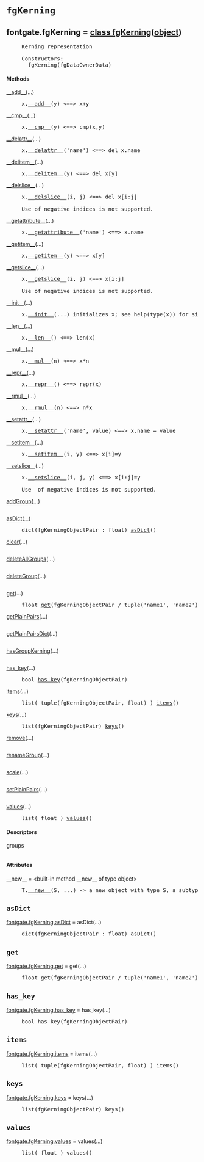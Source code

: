 

<a name="fontgate.fgKerning"></a>

# `fgKerning`


<dt class="class"><h2><span class="class-name">fontgate.fgKerning</span> = <a name="fontgate.fgKerning" href="#fontgate.fgKerning">class fgKerning</a>(<a href="./__builtin__.html#object">object</a>)</h2></dt><dd class="class"><dd>


<pre class="doc" markdown="0">Kerning representation

Constructors:
  fgKerning(fgDataOwnerData)</pre>


</dd><h4 class="head-methods">Methods </h4><dl class="function"><dt><a name="fgKerning-__add__" href="#fgKerning-__add__"><span class="function-name">__add__</span></a><span class="argspec">(...)</span></dt><dd>

<pre class="doc" markdown="0">x.<a href="#fontgate.fgKerning-__add__">__add__</a>(y) <==> x+y</pre>

</dd></dl>
<dl class="function"><dt><a name="fgKerning-__cmp__" href="#fgKerning-__cmp__"><span class="function-name">__cmp__</span></a><span class="argspec">(...)</span></dt><dd>

<pre class="doc" markdown="0">x.<a href="#fontgate.fgKerning-__cmp__">__cmp__</a>(y) <==> cmp(x,y)</pre>

</dd></dl>
<dl class="function"><dt><a name="fgKerning-__delattr__" href="#fgKerning-__delattr__"><span class="function-name">__delattr__</span></a><span class="argspec">(...)</span></dt><dd>

<pre class="doc" markdown="0">x.<a href="#fontgate.fgKerning-__delattr__">__delattr__</a>('name') <==> del x.name</pre>

</dd></dl>
<dl class="function"><dt><a name="fgKerning-__delitem__" href="#fgKerning-__delitem__"><span class="function-name">__delitem__</span></a><span class="argspec">(...)</span></dt><dd>

<pre class="doc" markdown="0">x.<a href="#fontgate.fgKerning-__delitem__">__delitem__</a>(y) <==> del x[y]</pre>

</dd></dl>
<dl class="function"><dt><a name="fgKerning-__delslice__" href="#fgKerning-__delslice__"><span class="function-name">__delslice__</span></a><span class="argspec">(...)</span></dt><dd>

<pre class="doc" markdown="0">x.<a href="#fontgate.fgKerning-__delslice__">__delslice__</a>(i, j) <==> del x[i:j]

Use of negative indices is not supported.</pre>

</dd></dl>
<dl class="function"><dt><a name="fgKerning-__getattribute__" href="#fgKerning-__getattribute__"><span class="function-name">__getattribute__</span></a><span class="argspec">(...)</span></dt><dd>

<pre class="doc" markdown="0">x.<a href="#fontgate.fgKerning-__getattribute__">__getattribute__</a>('name') <==> x.name</pre>

</dd></dl>
<dl class="function"><dt><a name="fgKerning-__getitem__" href="#fgKerning-__getitem__"><span class="function-name">__getitem__</span></a><span class="argspec">(...)</span></dt><dd>

<pre class="doc" markdown="0">x.<a href="#fontgate.fgKerning-__getitem__">__getitem__</a>(y) <==> x[y]</pre>

</dd></dl>
<dl class="function"><dt><a name="fgKerning-__getslice__" href="#fgKerning-__getslice__"><span class="function-name">__getslice__</span></a><span class="argspec">(...)</span></dt><dd>

<pre class="doc" markdown="0">x.<a href="#fontgate.fgKerning-__getslice__">__getslice__</a>(i, j) <==> x[i:j]

Use of negative indices is not supported.</pre>

</dd></dl>
<dl class="function"><dt><a name="fgKerning-__init__" href="#fgKerning-__init__"><span class="function-name">__init__</span></a><span class="argspec">(...)</span></dt><dd>

<pre class="doc" markdown="0">x.<a href="#fontgate.fgKerning-__init__">__init__</a>(...) initializes x; see help(type(x)) for signature</pre>

</dd></dl>
<dl class="function"><dt><a name="fgKerning-__len__" href="#fgKerning-__len__"><span class="function-name">__len__</span></a><span class="argspec">(...)</span></dt><dd>

<pre class="doc" markdown="0">x.<a href="#fontgate.fgKerning-__len__">__len__</a>() <==> len(x)</pre>

</dd></dl>
<dl class="function"><dt><a name="fgKerning-__mul__" href="#fgKerning-__mul__"><span class="function-name">__mul__</span></a><span class="argspec">(...)</span></dt><dd>

<pre class="doc" markdown="0">x.<a href="#fontgate.fgKerning-__mul__">__mul__</a>(n) <==> x*n</pre>

</dd></dl>
<dl class="function"><dt><a name="fgKerning-__repr__" href="#fgKerning-__repr__"><span class="function-name">__repr__</span></a><span class="argspec">(...)</span></dt><dd>

<pre class="doc" markdown="0">x.<a href="#fontgate.fgKerning-__repr__">__repr__</a>() <==> repr(x)</pre>

</dd></dl>
<dl class="function"><dt><a name="fgKerning-__rmul__" href="#fgKerning-__rmul__"><span class="function-name">__rmul__</span></a><span class="argspec">(...)</span></dt><dd>

<pre class="doc" markdown="0">x.<a href="#fontgate.fgKerning-__rmul__">__rmul__</a>(n) <==> n*x</pre>

</dd></dl>
<dl class="function"><dt><a name="fgKerning-__setattr__" href="#fgKerning-__setattr__"><span class="function-name">__setattr__</span></a><span class="argspec">(...)</span></dt><dd>

<pre class="doc" markdown="0">x.<a href="#fontgate.fgKerning-__setattr__">__setattr__</a>('name', value) <==> x.name = value</pre>

</dd></dl>
<dl class="function"><dt><a name="fgKerning-__setitem__" href="#fgKerning-__setitem__"><span class="function-name">__setitem__</span></a><span class="argspec">(...)</span></dt><dd>

<pre class="doc" markdown="0">x.<a href="#fontgate.fgKerning-__setitem__">__setitem__</a>(i, y) <==> x[i]=y</pre>

</dd></dl>
<dl class="function"><dt><a name="fgKerning-__setslice__" href="#fgKerning-__setslice__"><span class="function-name">__setslice__</span></a><span class="argspec">(...)</span></dt><dd>

<pre class="doc" markdown="0">x.<a href="#fontgate.fgKerning-__setslice__">__setslice__</a>(i, j, y) <==> x[i:j]=y

Use  of negative indices is not supported.</pre>

</dd></dl>
<dl class="function"><dt><a name="fgKerning-addGroup" href="#fgKerning-addGroup"><span class="function-name">addGroup</span></a><span class="argspec">(...)</span></dt><dd>

<pre class="doc" markdown="0"></pre>

</dd></dl>
<dl class="function"><dt><a name="fgKerning-asDict" href="#fgKerning-asDict"><span class="function-name">asDict</span></a><span class="argspec">(...)</span></dt><dd>

<pre class="doc" markdown="0">dict(fgKerningObjectPair : float) <a href="#fontgate.fgKerning-asDict">asDict</a>()</pre>

</dd></dl>
<dl class="function"><dt><a name="fgKerning-clear" href="#fgKerning-clear"><span class="function-name">clear</span></a><span class="argspec">(...)</span></dt><dd>

<pre class="doc" markdown="0"></pre>

</dd></dl>
<dl class="function"><dt><a name="fgKerning-deleteAllGroups" href="#fgKerning-deleteAllGroups"><span class="function-name">deleteAllGroups</span></a><span class="argspec">(...)</span></dt><dd>

<pre class="doc" markdown="0"></pre>

</dd></dl>
<dl class="function"><dt><a name="fgKerning-deleteGroup" href="#fgKerning-deleteGroup"><span class="function-name">deleteGroup</span></a><span class="argspec">(...)</span></dt><dd>

<pre class="doc" markdown="0"></pre>

</dd></dl>
<dl class="function"><dt><a name="fgKerning-get" href="#fgKerning-get"><span class="function-name">get</span></a><span class="argspec">(...)</span></dt><dd>

<pre class="doc" markdown="0">float <a href="#fontgate.fgKerning-get">get</a>(fgKerningObjectPair / tuple('name1', 'name2')) - get kerning value</pre>

</dd></dl>
<dl class="function"><dt><a name="fgKerning-getPlainPairs" href="#fgKerning-getPlainPairs"><span class="function-name">getPlainPairs</span></a><span class="argspec">(...)</span></dt><dd>

<pre class="doc" markdown="0"></pre>

</dd></dl>
<dl class="function"><dt><a name="fgKerning-getPlainPairsDict" href="#fgKerning-getPlainPairsDict"><span class="function-name">getPlainPairsDict</span></a><span class="argspec">(...)</span></dt><dd>

<pre class="doc" markdown="0"></pre>

</dd></dl>
<dl class="function"><dt><a name="fgKerning-hasGroupKerning" href="#fgKerning-hasGroupKerning"><span class="function-name">hasGroupKerning</span></a><span class="argspec">(...)</span></dt><dd>

<pre class="doc" markdown="0"></pre>

</dd></dl>
<dl class="function"><dt><a name="fgKerning-has_key" href="#fgKerning-has_key"><span class="function-name">has_key</span></a><span class="argspec">(...)</span></dt><dd>

<pre class="doc" markdown="0">bool <a href="#fontgate.fgKerning-has_key">has_key</a>(fgKerningObjectPair)</pre>

</dd></dl>
<dl class="function"><dt><a name="fgKerning-items" href="#fgKerning-items"><span class="function-name">items</span></a><span class="argspec">(...)</span></dt><dd>

<pre class="doc" markdown="0">list( tuple(fgKerningObjectPair, float) ) <a href="#fontgate.fgKerning-items">items</a>()</pre>

</dd></dl>
<dl class="function"><dt><a name="fgKerning-keys" href="#fgKerning-keys"><span class="function-name">keys</span></a><span class="argspec">(...)</span></dt><dd>

<pre class="doc" markdown="0">list(fgKerningObjectPair) <a href="#fontgate.fgKerning-keys">keys</a>()</pre>

</dd></dl>
<dl class="function"><dt><a name="fgKerning-remove" href="#fgKerning-remove"><span class="function-name">remove</span></a><span class="argspec">(...)</span></dt><dd>

<pre class="doc" markdown="0"></pre>

</dd></dl>
<dl class="function"><dt><a name="fgKerning-renameGroup" href="#fgKerning-renameGroup"><span class="function-name">renameGroup</span></a><span class="argspec">(...)</span></dt><dd>

<pre class="doc" markdown="0"></pre>

</dd></dl>
<dl class="function"><dt><a name="fgKerning-scale" href="#fgKerning-scale"><span class="function-name">scale</span></a><span class="argspec">(...)</span></dt><dd>

<pre class="doc" markdown="0"></pre>

</dd></dl>
<dl class="function"><dt><a name="fgKerning-setPlainPairs" href="#fgKerning-setPlainPairs"><span class="function-name">setPlainPairs</span></a><span class="argspec">(...)</span></dt><dd>

<pre class="doc" markdown="0"></pre>

</dd></dl>
<dl class="function"><dt><a name="fgKerning-values" href="#fgKerning-values"><span class="function-name">values</span></a><span class="argspec">(...)</span></dt><dd>

<pre class="doc" markdown="0">list( float ) <a href="#fontgate.fgKerning-values">values</a>()</pre>

</dd></dl>

  <h4 class="head-desc">Descriptors </h4><dl class="descriptor"><dt>groups</dt>
<dd>

<pre class="doc" markdown="0"></pre>

</dd>
</dl>

  <h4 class="head-attrs">Attributes </h4><dl><dt><span class="other-name">__new__</span> = &lt;built-in method __new__ of type object&gt;<dd>

<pre class="doc" markdown="0">T.<a href="#fontgate.fgKerning-__new__">__new__</a>(S, ...) -> a new object with type S, a subtype of T</pre>

</dd></dl>
</dd>


<a name="fontgate.fgKerning.asDict"></a>

## `asDict`


<dl class="function"><dt><a name="-fontgate.fgKerning.asDict" href="#-fontgate.fgKerning.asDict"><span class="function-name">fontgate.fgKerning.asDict</span></a> = asDict<span class="argspec">(...)</span></dt><dd>

<pre class="doc" markdown="0">dict(fgKerningObjectPair : float) asDict()</pre>

</dd></dl>



<a name="fontgate.fgKerning.get"></a>

## `get`


<dl class="function"><dt><a name="-fontgate.fgKerning.get" href="#-fontgate.fgKerning.get"><span class="function-name">fontgate.fgKerning.get</span></a> = get<span class="argspec">(...)</span></dt><dd>

<pre class="doc" markdown="0">float get(fgKerningObjectPair / tuple('name1', 'name2')) - get kerning value</pre>

</dd></dl>



<a name="fontgate.fgKerning.has_key"></a>

## `has_key`


<dl class="function"><dt><a name="-fontgate.fgKerning.has_key" href="#-fontgate.fgKerning.has_key"><span class="function-name">fontgate.fgKerning.has_key</span></a> = has_key<span class="argspec">(...)</span></dt><dd>

<pre class="doc" markdown="0">bool has_key(fgKerningObjectPair)</pre>

</dd></dl>



<a name="fontgate.fgKerning.items"></a>

## `items`


<dl class="function"><dt><a name="-fontgate.fgKerning.items" href="#-fontgate.fgKerning.items"><span class="function-name">fontgate.fgKerning.items</span></a> = items<span class="argspec">(...)</span></dt><dd>

<pre class="doc" markdown="0">list( tuple(fgKerningObjectPair, float) ) items()</pre>

</dd></dl>



<a name="fontgate.fgKerning.keys"></a>

## `keys`


<dl class="function"><dt><a name="-fontgate.fgKerning.keys" href="#-fontgate.fgKerning.keys"><span class="function-name">fontgate.fgKerning.keys</span></a> = keys<span class="argspec">(...)</span></dt><dd>

<pre class="doc" markdown="0">list(fgKerningObjectPair) keys()</pre>

</dd></dl>



<a name="fontgate.fgKerning.values"></a>

## `values`


<dl class="function"><dt><a name="-fontgate.fgKerning.values" href="#-fontgate.fgKerning.values"><span class="function-name">fontgate.fgKerning.values</span></a> = values<span class="argspec">(...)</span></dt><dd>

<pre class="doc" markdown="0">list( float ) values()</pre>

</dd></dl>

